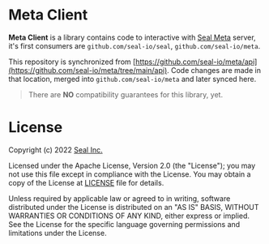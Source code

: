 # Meta Client

**Meta Client** is a library contains code to interactive with [Seal Meta](https://github.com/seal-io/meta) server, it's
first consumers are `github.com/seal-io/seal`, `github.com/seal-io/meta`.

This repository is synchronized from [https://github.com/seal-io/meta/api](https://github.com/seal-io/meta/tree/main/api). Code
changes are made in that location,
merged into `github.com/seal-io/meta` and later synced here.

> There are **NO** compatibility guarantees for this library, yet.

# License

Copyright (c) 2022 [Seal Inc.](https://seal.io)

Licensed under the Apache License, Version 2.0 (the "License");
you may not use this file except in compliance with the License.
You may obtain a copy of the License at [LICENSE](./LICENSE) file for details.

Unless required by applicable law or agreed to in writing, software
distributed under the License is distributed on an "AS IS" BASIS,
WITHOUT WARRANTIES OR CONDITIONS OF ANY KIND, either express or implied.
See the License for the specific language governing permissions and
limitations under the License.
